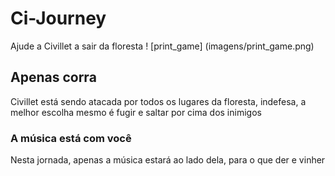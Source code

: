 # Ci-Journey
 Ajude a Civillet a sair da floresta
 ! [print_game] (imagens/print_game.png)

 ## Apenas corra
 Civillet está sendo atacada por todos os lugares da floresta, indefesa, a melhor escolha mesmo é fugir e saltar por cima dos inimigos
 ### A música está com você
 Nesta jornada, apenas a música estará ao lado dela, para o que der e vinher